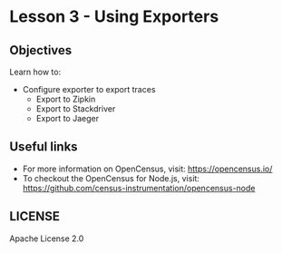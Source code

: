 # Lesson 3 -  Using Exporters

## Objectives

Learn how to:

* Configure exporter to export traces
  * Export to Zipkin
  * Export to Stackdriver
  * Export to Jaeger

## Useful links
- For more information on OpenCensus, visit: <https://opencensus.io/>
- To checkout the OpenCensus for Node.js, visit: <https://github.com/census-instrumentation/opencensus-node>

## LICENSE

Apache License 2.0
